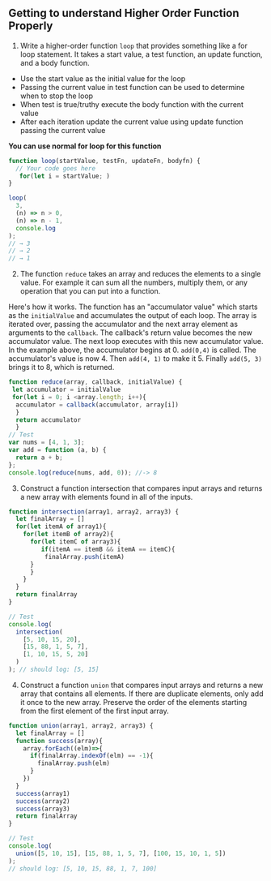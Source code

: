 ## Getting to understand Higher Order Function Properly

1. Write a higher-order function `loop` that provides something like a for loop statement. It takes a start value, a test function, an update function, and a body function.

- Use the start value as the initial value for the loop
- Passing the current value in test function can be used to determine when to stop the loop
- When test is true/truthy execute the body function with the current value
- After each iteration update the current value using update function passing the current value

**You can use normal for loop for this function**

```js
function loop(startValue, testFn, updateFn, bodyfn) {
  // Your code goes here
   for(let i = startValue; )
}

loop(
  3,
  (n) => n > 0,
  (n) => n - 1,
  console.log
);
// → 3
// → 2
// → 1
```

2. The function `reduce` takes an array and reduces the elements to a single value. For example it can sum all the numbers, multiply them, or any operation that you can put into a function.

Here's how it works. The function has an "accumulator value" which starts as the `initialValue` and accumulates the output of each loop. The array is iterated over, passing the accumulator and the next array element as arguments to the `callback`. The callback's return value becomes the new accumulator value. The next loop executes with this new accumulator value. In the example above, the accumulator begins at 0. `add(0,4)` is called. The accumulator's value is now 4. Then `add(4, 1)` to make it 5. Finally `add(5, 3)` brings it to 8, which is returned.

```js
function reduce(array, callback, initialValue) {
 let accumulator = initialValue
 for(let i = 0; i <array.length; i++){
  accumulator = callback(accumulator, array[i])
  }
  return accumulator
  }
// Test
var nums = [4, 1, 3];
var add = function (a, b) {
  return a + b;
};
console.log(reduce(nums, add, 0)); //-> 8
```

3. Construct a function intersection that compares input arrays and returns a new array with elements found in all of the inputs.

```js
function intersection(array1, array2, array3) {
  let finalArray = []
  for(let itemA of array1){
    for(let itemB of array2){
      for(let itemC of array3){
         if(itemA == itemB && itemA == itemC){
          finalArray.push(itemA)
      }
      }
    }
  }
  return finalArray
}

// Test
console.log(
  intersection(
    [5, 10, 15, 20],
    [15, 88, 1, 5, 7],
    [1, 10, 15, 5, 20]
  )
); // should log: [5, 15]
```

4. Construct a function `union` that compares input arrays and returns a new array that contains all elements. If there are duplicate elements, only add it once to the new array. Preserve the order of the elements starting from the first element of the first input array.

```js
function union(array1, array2, array3) {
  let finalArray = []
  function success(array){
    array.forEach((elm)=>{
      if(finalArray.indexOf(elm) == -1){
        finalArray.push(elm)
      }
    })
  }
  success(array1)
  success(array2)
  success(array3)
  return finalArray
}

// Test
console.log(
  union([5, 10, 15], [15, 88, 1, 5, 7], [100, 15, 10, 1, 5])
);
// should log: [5, 10, 15, 88, 1, 7, 100]
```
